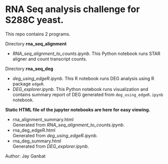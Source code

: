 # RNA Seq analysis challenge for S288C yeast.

This repo contains 2 programs. 

Directory __rna_seq_alignment__
* *RNA_seq_alignment_to_counts.ipynb*. 
  This Python notebook runs STAR aligner and count transcript counts.
  
Directory __rna_seq_deg__
* *deg_using_edgeR.ipynb*. 
  This R notebook runs DEG analysis using R package `edgeR`.  
* *DEG_explorer.ipynb*. 
  This Python notebook runs visualization and contains 
  summary report of DEG generated from `deg_using_edgeR.ipynb` notebook.  

__Static HTML file of the jupyter notebooks are here for easy viewing.__
* rna_alignment_summary.html  
  Generated from *RNA_seq_alignment_to_counts.ipynb*.  
* rna_deg_edgeR.html  
  Generated from *deg_using_edgeR.ipynb*. 
* rna_deg_summary.html  
  Generated from *DEG_explorer.ipynb*.  

Author: Jay Ganbat

